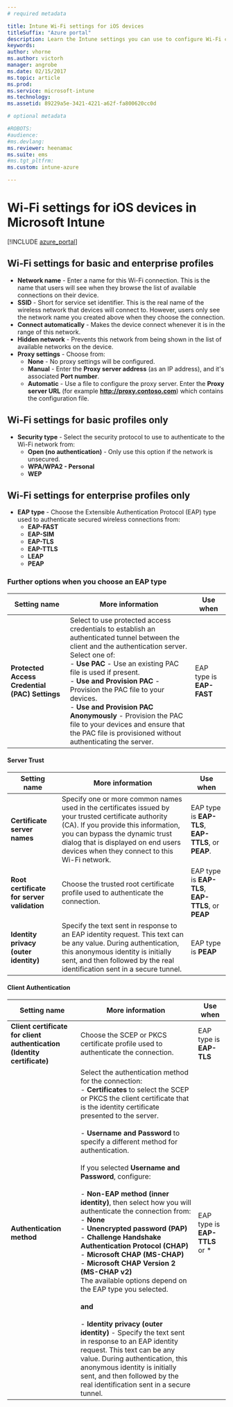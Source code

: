 ```yaml
---
# required metadata

title: Intune Wi-Fi settings for iOS devices
titleSuffix: "Azure portal"
description: Learn the Intune settings you can use to configure Wi-Fi connections on iOS devices."
keywords:
author: vhorne
ms.author: victorh
manager: angrobe
ms.date: 02/15/2017
ms.topic: article
ms.prod:
ms.service: microsoft-intune
ms.technology:
ms.assetid: 89229a5e-3421-4221-a62f-fa800620cc0d

# optional metadata

#ROBOTS:
#audience:
#ms.devlang:
ms.reviewer: heenamac
ms.suite: ems
#ms.tgt_pltfrm:
ms.custom: intune-azure

---
```


# Wi-Fi settings for iOS devices in Microsoft Intune

[!INCLUDE [azure_portal](./includes/azure_portal.md)]

## Wi-Fi settings for basic and enterprise profiles

- **Network name** - Enter a name for this Wi-Fi connection. This is the name that users will see when they browse the list of available connections on their device.
- **SSID** - Short for service set identifier. This is the real name of the wireless network that devices will connect to. However, users only see the network name you created above when they choose the connection.
- **Connect automatically** - Makes the device connect whenever it is in the range of this network.
- **Hidden network** - Prevents this network from being shown in the list of available networks on the device.
- **Proxy settings** - Choose from:
    - **None** - No proxy settings will be configured.
    - **Manual** - Enter the **Proxy server address** (as an IP address), and it's associated **Port number**.
    - **Automatic** - Use a file to configure the proxy server. Enter the **Proxy server URL** (for example **http://proxy.contoso.com**) which contains the configuration file.

## Wi-Fi settings for basic profiles only

- **Security type** - Select the security protocol to use to authenticate to the Wi-Fi network from:
    - **Open (no authentication)** - Only use this option if the network is unsecured.
    - **WPA/WPA2 - Personal**
    - **WEP**

## Wi-Fi settings for enterprise profiles only

- **EAP type** - Choose the Extensible Authentication Protocol (EAP) type used to authenticate secured wireless connections from:
    - **EAP-FAST**
    - **EAP-SIM**
    - **EAP-TLS**
    - **EAP-TTLS**
    - **LEAP**
    - **PEAP**

### Further options when you choose an EAP type


|Setting name|More information|Use when|
|--------------|-------------|----------|
|**Protected Access Credential (PAC) Settings**|Select to use protected access credentials to establish an authenticated tunnel between the client and the authentication server. Select one of:<br>- **Use PAC** - Use an existing PAC file is used if present.<br>- **Use and Provision PAC** - Provision the PAC file to your devices.<br>- **Use and Provision PAC Anonymously** - Provision the PAC file to your devices and ensure that the PAC file is provisioned without authenticating the server.|EAP type is **EAP-FAST**|

#### Server Trust


|Setting name|More information|Use when|
|--------------|-------------|----------|
|**Certificate server names**|Specify one or more common names used in the certificates issued by your trusted certificate authority (CA). If you provide this information, you can bypass the dynamic trust dialog that is displayed on end users devices when they connect to this Wi-Fi network.|EAP type is **EAP-TLS**, **EAP-TTLS**, or **PEAP**.|
|**Root certificate for server validation**|Choose the trusted root certificate profile used to authenticate the connection. |EAP type is **EAP-TLS**, **EAP-TTLS**, or **PEAP**|
|**Identity privacy (outer identity)**|Specify the text sent in response to an EAP identity request. This text can be any value. During authentication, this anonymous identity is initially sent, and then followed by the real identification sent in a secure tunnel.|EAP type is **PEAP**|


#### Client Authentication


|                                     Setting name                                     |                                                                                                                                                                                                                                                                                                                                                                                                                                                                                                                                                                         More information                                                                                                                                                                                                                                                                                                                                                                                                                                                                                                                                                                          |                  Use when                  |
|--------------------------------------------------------------------------------------|-------------------------------------------------------------------------------------------------------------------------------------------------------------------------------------------------------------------------------------------------------------------------------------------------------------------------------------------------------------------------------------------------------------------------------------------------------------------------------------------------------------------------------------------------------------------------------------------------------------------------------------------------------------------------------------------------------------------------------------------------------------------------------------------------------------------------------------------------------------------------------------------------------------------------------------------------------------------------------------------------------------------------------------------------------------------------------------------------------------------------------------------------------------------|--------------------------------------------|
| <strong>Client certificate for client authentication (Identity certificate)</strong> |                                                                                                                                                                                                                                                                                                                                                                                                                                                                                                                                         Choose the SCEP or PKCS certificate profile used to authenticate the connection.                                                                                                                                                                                                                                                                                                                                                                                                                                                                                                                                          |    EAP type is <strong>EAP-TLS</strong>    |
|                        <strong>Authentication method</strong>                        | Select the authentication method for the connection:<br>- <strong>Certificates</strong> to select the SCEP or PKCS the client certificate that is the identity certificate presented to the server.<br><br>- <strong>Username and Password</strong> to specify a different method for authentication. <br><br>If you selected <strong>Username and Password</strong>, configure:<br><br>-  <strong>Non-EAP method (inner identity)</strong>, then select how you will authenticate the connection from:<br>- <strong>None</strong><br>- <strong>Unencrypted password (PAP)</strong><br>- <strong>Challenge Handshake Authentication Protocol (CHAP)</strong><br>- <strong>Microsoft CHAP (MS-CHAP)</strong><br>- <strong>Microsoft CHAP Version 2 (MS-CHAP v2)</strong><br>The available options depend on the EAP type you selected.<br><br><strong>and</strong><br><br>- <strong>Identity privacy (outer identity)</strong> - Specify the text sent in response to an EAP identity request. This text can be any value. During authentication, this anonymous identity is initially sent, and then followed by the real identification sent in a secure tunnel. | EAP type is <strong>EAP-TTLS</strong> or * |

